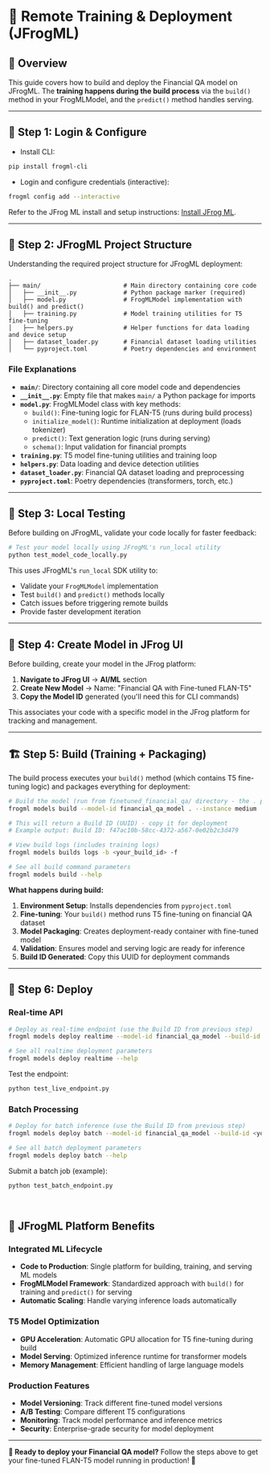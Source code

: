 # 🚀 Remote Training & Deployment (JFrogML)

## 🎯 Overview

This guide covers how to build and deploy the Financial QA model on JFrogML. The **training happens during the build process** via the `build()` method in your FrogMLModel, and the `predict()` method handles serving.

---

## 🔐 Step 1: Login & Configure

- Install CLI:
```bash
pip install frogml-cli
```

- Login and configure credentials (interactive):
```bash
frogml config add --interactive
```
Refer to the JFrog ML install and setup instructions: [Install JFrog ML](https://jfrog.com/help/r/jfrog-ml-documentation/install-jfrog-ml).

---

## 📁 Step 2: JFrogML Project Structure

Understanding the required project structure for JFrogML deployment:

```
.
├── main/                       # Main directory containing core code
│   ├── __init__.py             # Python package marker (required)
│   ├── model.py                # FrogMLModel implementation with build() and predict()
│   ├── training.py             # Model training utilities for T5 fine-tuning
│   ├── helpers.py              # Helper functions for data loading and device setup
│   ├── dataset_loader.py       # Financial dataset loading utilities
│   └── pyproject.toml          # Poetry dependencies and environment
```

### **File Explanations**

- **`main/`**: Directory containing all core model code and dependencies
- **`__init__.py`**: Empty file that makes `main/` a Python package for imports
- **`model.py`**: FrogMLModel class with key methods:
  - `build()`: Fine-tuning logic for FLAN-T5 (runs during build process)
  - `initialize_model()`: Runtime initialization at deployment (loads tokenizer)
  - `predict()`: Text generation logic (runs during serving)
  - `schema()`: Input validation for financial prompts
- **`training.py`**: T5 model fine-tuning utilities and training loop
- **`helpers.py`**: Data loading and device detection utilities
- **`dataset_loader.py`**: Financial QA dataset loading and preprocessing
- **`pyproject.toml`**: Poetry dependencies (transformers, torch, etc.)

---

## 🧪 Step 3: Local Testing

Before building on JFrogML, validate your code locally for faster feedback:

```bash
# Test your model locally using JFrogML's run_local utility
python test_model_code_locally.py
```

This uses JFrogML's `run_local` SDK utility to:
- Validate your `FrogMLModel` implementation
- Test `build()` and `predict()` methods locally
- Catch issues before triggering remote builds
- Provide faster development iteration

---

## 🎯 Step 4: Create Model in JFrog UI

Before building, create your model in the JFrog platform:

1. **Navigate to JFrog UI** → **AI/ML** section
2. **Create New Model** → Name: "Financial QA with Fine-tuned FLAN-T5" 
3. **Copy the Model ID** generated (you'll need this for CLI commands)

This associates your code with a specific model in the JFrog platform for tracking and management.

---

## 🏗️ Step 5: Build (Training + Packaging)

The build process executes your `build()` method (which contains T5 fine-tuning logic) and packages everything for deployment:

```bash
# Build the model (run from finetuned_financial_qa/ directory - the . picks up code from current dir)
frogml models build --model-id financial_qa_model . --instance medium

# This will return a Build ID (UUID) - copy it for deployment
# Example output: Build ID: f47ac10b-58cc-4372-a567-0e02b2c3d479

# View build logs (includes training logs)
frogml models builds logs -b <your_build_id> -f 

# See all build command parameters
frogml models build --help
```

**What happens during build:**
1. **Environment Setup**: Installs dependencies from `pyproject.toml`
2. **Fine-tuning**: Your `build()` method runs T5 fine-tuning on financial QA dataset
3. **Model Packaging**: Creates deployment-ready container with fine-tuned model
4. **Validation**: Ensures model and serving logic are ready for inference
5. **Build ID Generated**: Copy this UUID for deployment commands

---

## 🚀 Step 6: Deploy

### Real-time API
```bash
# Deploy as real-time endpoint (use the Build ID from previous step)
frogml models deploy realtime --model-id financial_qa_model --build-id <your-build-id>

# See all realtime deployment parameters
frogml models deploy realtime --help
```

Test the endpoint:
```bash
python test_live_endpoint.py
```

### Batch Processing
```bash
# Deploy for batch inference (use the Build ID from previous step)
frogml models deploy batch --model-id financial_qa_model --build-id <your-build-id>

# See all batch deployment parameters
frogml models deploy batch --help
```

Submit a batch job (example):
```bash
python test_batch_endpoint.py
```

<br>

## 🎯 JFrogML Platform Benefits

### **Integrated ML Lifecycle**
- **Code to Production**: Single platform for building, training, and serving ML models
- **FrogMLModel Framework**: Standardized approach with `build()` for training and `predict()` for serving
- **Automatic Scaling**: Handle varying inference loads automatically

### **T5 Model Optimization**
- **GPU Acceleration**: Automatic GPU allocation for T5 fine-tuning during build
- **Model Serving**: Optimized inference runtime for transformer models
- **Memory Management**: Efficient handling of large language models

### **Production Features**
- **Model Versioning**: Track different fine-tuned model versions
- **A/B Testing**: Compare different T5 configurations
- **Monitoring**: Track model performance and inference metrics
- **Security**: Enterprise-grade security for model deployment

---

**🎯 Ready to deploy your Financial QA model?** Follow the steps above to get your fine-tuned FLAN-T5 model running in production! 🚀
